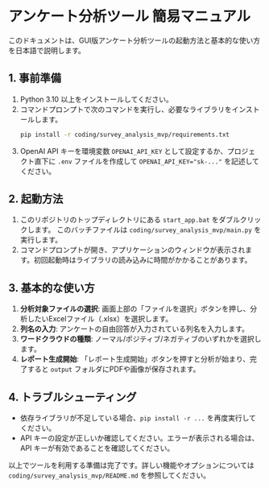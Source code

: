 # アンケート分析ツール 簡易マニュアル

このドキュメントは、GUI版アンケート分析ツールの起動方法と基本的な使い方を日本語で説明します。

## 1. 事前準備
1. Python 3.10 以上をインストールしてください。
2. コマンドプロンプトで次のコマンドを実行し、必要なライブラリをインストールします。
   ```bash
   pip install -r coding/survey_analysis_mvp/requirements.txt
   ```
3. OpenAI API キーを環境変数 `OPENAI_API_KEY` として設定するか、プロジェクト直下に `.env` ファイルを作成して `OPENAI_API_KEY="sk-..."` を記述してください。

## 2. 起動方法
1. このリポジトリのトップディレクトリにある `start_app.bat` をダブルクリックします。
   このバッチファイルは `coding/survey_analysis_mvp/main.py` を実行します。
2. コマンドプロンプトが開き、アプリケーションのウィンドウが表示されます。初回起動時はライブラリの読み込みに時間がかかることがあります。

## 3. 基本的な使い方
1. **分析対象ファイルの選択**: 画面上部の「ファイルを選択」ボタンを押し、分析したいExcelファイル（.xlsx）を選択します。
2. **列名の入力**: アンケートの自由回答が入力されている列名を入力します。
3. **ワードクラウドの種類**: ノーマル/ポジティブ/ネガティブのいずれかを選択します。
4. **レポート生成開始**: 「レポート生成開始」ボタンを押すと分析が始まり、完了すると `output` フォルダにPDFや画像が保存されます。

## 4. トラブルシューティング
- 依存ライブラリが不足している場合、`pip install -r ...` を再度実行してください。
- API キーの設定が正しいか確認してください。エラーが表示される場合は、API キーが有効であることを確認してください。

以上でツールを利用する準備は完了です。詳しい機能やオプションについては `coding/survey_analysis_mvp/README.md` を参照してください。
